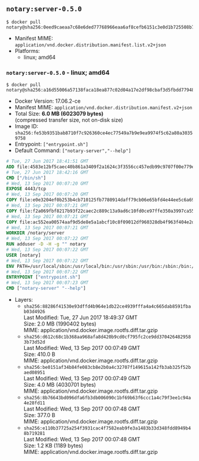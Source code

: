 ## `notary:server-0.5.0`

```console
$ docker pull notary@sha256:0eed9caeaa7c68e6ded77768966eaa6af8cefb6151c3e0d1b725508b787deb97
```

-	Manifest MIME: `application/vnd.docker.distribution.manifest.list.v2+json`
-	Platforms:
	-	linux; amd64

### `notary:server-0.5.0` - linux; amd64

```console
$ docker pull notary@sha256:a16d55006a57138faca18ea877c02d04a17e2df98cbaf3d5fbdd779483719f3c
```

-	Docker Version: 17.06.2-ce
-	Manifest MIME: `application/vnd.docker.distribution.manifest.v2+json`
-	Total Size: **6.0 MB (6023079 bytes)**  
	(compressed transfer size, not on-disk size)
-	Image ID: `sha256:fe53b9351bab8710f7c926360ce4ec77549a7b9e9ea9974f5c62a80a30359758`
-	Entrypoint: `["entrypoint.sh"]`
-	Default Command: `["notary-server","--help"]`

```dockerfile
# Tue, 27 Jun 2017 18:41:51 GMT
ADD file:4583e12bf5caec40b861a3409f2a1624c3f3556cc457edb99c9707f00e779e45 in / 
# Tue, 27 Jun 2017 18:42:16 GMT
CMD ["/bin/sh"]
# Wed, 13 Sep 2017 00:07:20 GMT
EXPOSE 4443/tcp
# Wed, 13 Sep 2017 00:07:20 GMT
COPY file:e0e3204ef0b253b4cb710125fb7780914daff79cb06e65bfd4e44ee5c6a69a75 in /notary/server/ 
# Wed, 13 Sep 2017 00:07:21 GMT
COPY file:f2a069fbf8217b93f22caec2c889c13a9ad6c10fd0ce97ffe350a3997ca55804 in /notary/server/ 
# Wed, 13 Sep 2017 00:07:21 GMT
COPY file:ac552ea00574aaf9d5de8e5a1abcf10c8f09012df960328db4f963f404e2d409 in /notary/server/ 
# Wed, 13 Sep 2017 00:07:21 GMT
WORKDIR /notary/server
# Wed, 13 Sep 2017 00:07:22 GMT
RUN adduser -D -H -g "" notary
# Wed, 13 Sep 2017 00:07:22 GMT
USER [notary]
# Wed, 13 Sep 2017 00:07:22 GMT
ENV PATH=/usr/local/sbin:/usr/local/bin:/usr/sbin:/usr/bin:/sbin:/bin:/notary/server
# Wed, 13 Sep 2017 00:07:22 GMT
ENTRYPOINT ["entrypoint.sh"]
# Wed, 13 Sep 2017 00:07:23 GMT
CMD ["notary-server" "--help"]
```

-	Layers:
	-	`sha256:88286f41530e93dffd4b964e1db22ce4939fffa4a4c665dab8591fbab03d4926`  
		Last Modified: Tue, 27 Jun 2017 18:49:37 GMT  
		Size: 2.0 MB (1990402 bytes)  
		MIME: application/vnd.docker.image.rootfs.diff.tar.gzip
	-	`sha256:d612c68c1b368aa968afa8d420b9cd0cf795fc2ce9dd3704264829583b73d52d`  
		Last Modified: Wed, 13 Sep 2017 00:07:49 GMT  
		Size: 410.0 B  
		MIME: application/vnd.docker.image.rootfs.diff.tar.gzip
	-	`sha256:be0151af34b84fe083cb8e2b0a4c32707f149615a142fb3ab325f52baed08951`  
		Last Modified: Wed, 13 Sep 2017 00:07:49 GMT  
		Size: 4.0 MB (4030701 bytes)  
		MIME: application/vnd.docker.image.rootfs.diff.tar.gzip
	-	`sha256:8b76643bd096dfa6fb3db006090c1bf69b63f6ccc1a4c79f3ee1c94a4e28fd11`  
		Last Modified: Wed, 13 Sep 2017 00:07:48 GMT  
		Size: 377.0 B  
		MIME: application/vnd.docker.image.rootfs.diff.tar.gzip
	-	`sha256:e110b37725a254f3931cac4f7582eab9fe3a1483b33d348fdd8949b48b719281`  
		Last Modified: Wed, 13 Sep 2017 00:07:48 GMT  
		Size: 1.2 KB (1189 bytes)  
		MIME: application/vnd.docker.image.rootfs.diff.tar.gzip
